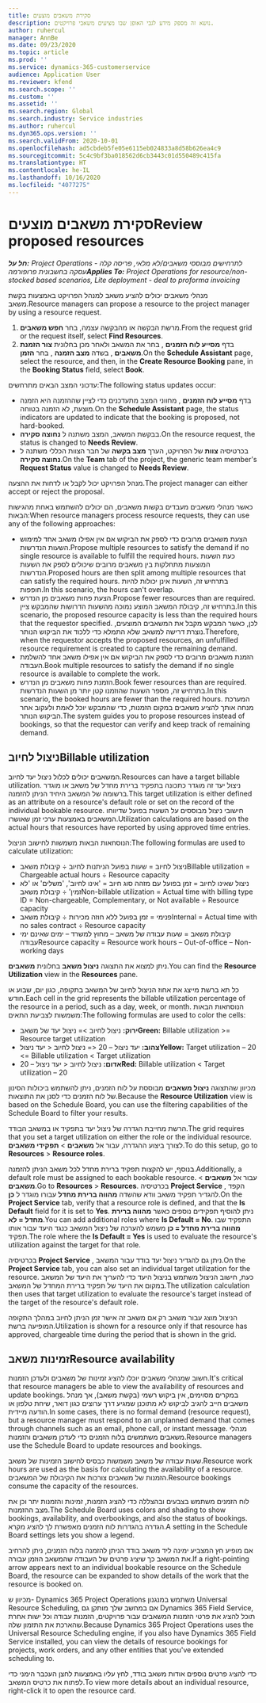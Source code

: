 ```yaml
---
title: סקירת משאבים מוצעים
description: נושא זה מספק מידע לגבי האופן שבו מציעים משאבי פרויקטים.
author: ruhercul
manager: AnnBe
ms.date: 09/23/2020
ms.topic: article
ms.prod: ''
ms.service: dynamics-365-customerservice
audience: Application User
ms.reviewer: kfend
ms.search.scope: ''
ms.custom: ''
ms.assetid: ''
ms.search.region: Global
ms.search.industry: Service industries
ms.author: ruhercul
ms.dyn365.ops.version: ''
ms.search.validFrom: 2020-10-01
ms.openlocfilehash: ad5cbdeb5fe05e6115eb024833a8d58b626ea4c9
ms.sourcegitcommit: 5c4c9bf3ba018562d6cb3443c01d550489c415fa
ms.translationtype: HT
ms.contentlocale: he-IL
ms.lasthandoff: 10/16/2020
ms.locfileid: "4077275"
---
```

# <a name="review-proposed-resources"></a><span data-ttu-id="de63d-103">סקירת משאבים מוצעים</span><span class="sxs-lookup"><span data-stu-id="de63d-103">Review proposed resources</span></span>

<span data-ttu-id="de63d-104">_**חל על:** Project Operations לתרחישים מבוססי משאבים/לא מלאי, פריסה קלה - עסקה בחשבונית פרופורמה_</span><span class="sxs-lookup"><span data-stu-id="de63d-104">_**Applies To:** Project Operations for resource/non-stocked based scenarios, Lite deployment - deal to proforma invoicing_</span></span>

<span data-ttu-id="de63d-105">מנהלי משאבים יכולים להציע משאב למנהל הפרויקט באמצעות בקשת משאב.</span><span class="sxs-lookup"><span data-stu-id="de63d-105">Resource managers can propose a resource to the project manager by using a resource request.</span></span>

1. <span data-ttu-id="de63d-106">מרשת הבקשה או מהבקשה עצמה, בחר **חפש משאבים**.</span><span class="sxs-lookup"><span data-stu-id="de63d-106">From the request grid or the request itself, select **Find Resources**.</span></span>
2. <span data-ttu-id="de63d-107">בדף **מסייע לוח הזמנים‬** , בחר את המשאב ולאחר מכן בחלונית **צור הזמנת משאבים** , בשדה **מצב הזמנה** , בחר **הזמן**.</span><span class="sxs-lookup"><span data-stu-id="de63d-107">On the **Schedule Assistant** page, select the resource, and then, in the **Create Resource Booking** pane, in the **Booking Status** field, select **Book**.</span></span>

<span data-ttu-id="de63d-108">עדכוני המצב הבאים מתרחשים:</span><span class="sxs-lookup"><span data-stu-id="de63d-108">The following status updates occur:</span></span>

- <span data-ttu-id="de63d-109">בדף **מסייע לוח הזמנים** , מחווני המצב מתעדכנים כדי לציין שההזמנה היא הזמנה מוצעת, לא הזמנה בטוחה.</span><span class="sxs-lookup"><span data-stu-id="de63d-109">On the **Schedule Assistant** page, the status indicators are updated to indicate that the booking is proposed, not hard-booked.</span></span>
- <span data-ttu-id="de63d-110">בבקשת המשאב, המצב משתנה ל **‏‫נחוצה סקירה‬**.</span><span class="sxs-lookup"><span data-stu-id="de63d-110">On the resource request, the status is changed to **Needs Review**.</span></span>
- <span data-ttu-id="de63d-111">בכרטיסיה **צוות** של הפרויקט, הערך **מצב בקשה** של חבר הצוות הכללי משתנה ל **‏‫נחוצה סקירה‬**.</span><span class="sxs-lookup"><span data-stu-id="de63d-111">On the **Team** tab of the project, the generic team member's **Request Status** value is changed to **Needs Review**.</span></span>

<span data-ttu-id="de63d-112">מנהל הפרויקט יכול לקבל או לדחות את ההצעה.</span><span class="sxs-lookup"><span data-stu-id="de63d-112">The project manager can either accept or reject the proposal.</span></span>

<span data-ttu-id="de63d-113">כאשר מנהלי משאבים מעבדים בקשות משאבים, הם יכולים להשתמש באחת מהגישות הבאות:</span><span class="sxs-lookup"><span data-stu-id="de63d-113">When resource managers process resource requests, they can use any of the following approaches:</span></span>

- <span data-ttu-id="de63d-114">הצעת משאבים מרובים כדי לספק את הביקוש אם אין אפילו משאב אחד למימוש השעות הנדרשות.</span><span class="sxs-lookup"><span data-stu-id="de63d-114">Propose multiple resources to satisfy the demand if no single resource is available to fulfill the required hours.</span></span> <span data-ttu-id="de63d-115">כעת השעות המוצעות מתחלקות בין משאבים מרובים שיכולים לספק את השעות הנדרשות.</span><span class="sxs-lookup"><span data-stu-id="de63d-115">Proposed hours are then split among multiple resources that can satisfy the required hours.</span></span> <span data-ttu-id="de63d-116">בתרחיש זה, השעות אינן יכולות להיות חופפות.</span><span class="sxs-lookup"><span data-stu-id="de63d-116">In this scenario, the hours can't overlap.</span></span>
- <span data-ttu-id="de63d-117">הצעת פחות משאבים מן הנדרש.</span><span class="sxs-lookup"><span data-stu-id="de63d-117">Propose fewer resources than are required.</span></span> <span data-ttu-id="de63d-118">בתרחיש זה, קיבולת המשאב המוצע נמוכה מהשעות הדרושות שהמבקש ציין.</span><span class="sxs-lookup"><span data-stu-id="de63d-118">In this scenario, the proposed resource capacity is less than the required hours that the requestor specified.</span></span> <span data-ttu-id="de63d-119">לכן, כאשר המבקש מקבל את המשאבים המוצעים, נוצרת דרישה למשאב שלא התמלא כדי ללכוד את הביקוש הנותר.</span><span class="sxs-lookup"><span data-stu-id="de63d-119">Therefore, when the requestor accepts the proposed resources, an unfulfilled resource requirement is created to capture the remaining demand.</span></span>
- <span data-ttu-id="de63d-120">הזמנת משאבים מרובים כדי לספק את הביקוש אם אין אפילו משאב אחד להשלמת העבודה.</span><span class="sxs-lookup"><span data-stu-id="de63d-120">Book multiple resources to satisfy the demand if no single resource is available to complete the work.</span></span>
- <span data-ttu-id="de63d-121">הזמנת פחות משאבים מן הנדרש.</span><span class="sxs-lookup"><span data-stu-id="de63d-121">Book fewer resources than are required.</span></span> <span data-ttu-id="de63d-122">בתרחיש זה, מספר השעות שהוזמנו קטן יותר מן השעות הנדרשות.</span><span class="sxs-lookup"><span data-stu-id="de63d-122">In this scenario, the booked hours are fewer than the required hours.</span></span> <span data-ttu-id="de63d-123">המערכת מנחה אותך להציע משאבים במקום הזמנות, כדי שהמבקש יוכל לאמת ולעקוב אחר הביקוש הנותר.</span><span class="sxs-lookup"><span data-stu-id="de63d-123">The system guides you to propose resources instead of bookings, so that the requestor can verify and keep track of remaining demand.</span></span>

## <a name="billable-utilization"></a><span data-ttu-id="de63d-124">ניצול לחיוב</span><span class="sxs-lookup"><span data-stu-id="de63d-124">Billable utilization</span></span>

<span data-ttu-id="de63d-125">המשאבים יכולים לכלול ניצול יעד לחיוב.</span><span class="sxs-lookup"><span data-stu-id="de63d-125">Resources can have a target billable utilization.</span></span> <span data-ttu-id="de63d-126">ניצול יעד זה מוגדר כתכונה בתפקיד ברירת מחדל של משאב או מוגדר ברשומה של המשאב היחיד הניתן להזמנה.</span><span class="sxs-lookup"><span data-stu-id="de63d-126">This target utilization is either defined as an attribute on a resource's default role or set on the record of the individual bookable resource.</span></span> <span data-ttu-id="de63d-127">חישובי ניצול מבוססים על השעות בפועל שדיווחו המשאבים באמצעות ערכי זמן שאושרו.</span><span class="sxs-lookup"><span data-stu-id="de63d-127">Utilization calculations are based on the actual hours that resources have reported by using approved time entries.</span></span>

<span data-ttu-id="de63d-128">הנוסחאות הבאות משמשות לחישוב הניצול:</span><span class="sxs-lookup"><span data-stu-id="de63d-128">The following formulas are used to calculate utilization:</span></span>

- <span data-ttu-id="de63d-129">ניצול לחיוב = שעות בפועל הניתנות לחיוב ÷ קיבולת משאב</span><span class="sxs-lookup"><span data-stu-id="de63d-129">Billable utilization = Chargeable actual hours ÷ Resource capacity</span></span>
- <span data-ttu-id="de63d-130">ניצול שאינו לחיוב = זמן בפועל עם מזהה סוג חיוב = 'אינו לחיוב', 'משלים' או 'לא זמין' ÷ קיבולת משאב</span><span class="sxs-lookup"><span data-stu-id="de63d-130">Non-billable utilization = Actual time with billing type ID = Non-chargeable, Complementary, or Not available ÷ Resource capacity</span></span>
- <span data-ttu-id="de63d-131">פנימי = זמן בפועל ללא חוזה מכירות ÷ קיבולת משאב</span><span class="sxs-lookup"><span data-stu-id="de63d-131">Internal = Actual time with no sales contract ÷ Resource capacity</span></span>
- <span data-ttu-id="de63d-132">קיבולת משאב = שעות עבודה של משאב – מחוץ למשרד – ימים שאינם ימי עבודה</span><span class="sxs-lookup"><span data-stu-id="de63d-132">Resource capacity = Resource work hours – Out-of-office – Non-working days</span></span>

<span data-ttu-id="de63d-133">ניתן למצוא את התצוגה **ניצול משאב** בחלונית **משאבים**.</span><span class="sxs-lookup"><span data-stu-id="de63d-133">You can find the **Resource Utilization** view in the **Resources** pane.</span></span>

<span data-ttu-id="de63d-134">כל תא ברשת מייצג את אחוז הניצול לחיוב של המשאב בתקופה, כגון יום, שבוע או חודש.</span><span class="sxs-lookup"><span data-stu-id="de63d-134">Each cell in the grid represents the billable utilization percentage of the resource in a period, such as a day, week, or month.</span></span> <span data-ttu-id="de63d-135">הנוסחאות הבאות משמשות לצביעת התאים:</span><span class="sxs-lookup"><span data-stu-id="de63d-135">The following formulas are used to color the cells:</span></span>

- <span data-ttu-id="de63d-136">**ירוק:** ניצול לחיוב \>= ניצול יעד של משאב</span><span class="sxs-lookup"><span data-stu-id="de63d-136">**Green:** Billable utilization \>= Resource target utilization</span></span>
- <span data-ttu-id="de63d-137">**צהוב:** יעד ניצול – 20 \<= ניצול לחיוב \< יעד ניצול</span><span class="sxs-lookup"><span data-stu-id="de63d-137">**Yellow:** Target utilization – 20 \<= Billable utilization \< Target utilization</span></span>
- <span data-ttu-id="de63d-138">**אדום:** ניצול לחיוב \< יעד ניצול – 20</span><span class="sxs-lookup"><span data-stu-id="de63d-138">**Red:** Billable utilization \< Target utilization – 20</span></span>

<span data-ttu-id="de63d-139">מכיוון שהתצוגה **ניצול משאבים** מבוססת על לוח הזמנים, ניתן להשתמש ביכולות הסינון של לוח הזמנים כדי לסנן את התוצאות.</span><span class="sxs-lookup"><span data-stu-id="de63d-139">Because the **Resource Utilization** view is based on the Schedule Board, you can use the filtering capabilities of the Schedule Board to filter your results.</span></span>

<span data-ttu-id="de63d-140">הרשת מחייבת הגדרה של ניצול יעד בתפקיד או במשאב הבודד.</span><span class="sxs-lookup"><span data-stu-id="de63d-140">The grid requires that you set a target utilization on either the role or the individual resource.</span></span> <span data-ttu-id="de63d-141">לצורך ביצוע ההגדרה, עבור אל **משאבים** \> **תפקידי משאבים**.</span><span class="sxs-lookup"><span data-stu-id="de63d-141">To do this setup, go to **Resources** \> **Resource roles**.</span></span>

<span data-ttu-id="de63d-142">בנוסף, יש להקצות תפקיד ברירת מחדל לכל משאב הניתן להזמנה.</span><span class="sxs-lookup"><span data-stu-id="de63d-142">Additionally, a default role must be assigned to each bookable resource.</span></span> <span data-ttu-id="de63d-143">עבור אל **משאבים** \> **משאבים**.</span><span class="sxs-lookup"><span data-stu-id="de63d-143">Go to **Resources** \> **Resources**.</span></span> <span data-ttu-id="de63d-144">בכרטיסיה **Project Service** , הקפד להגדיר תפקיד משאב וודא שהשדה **מהווה ברירת מחדל** עבורו מוגדר ל **כן**.</span><span class="sxs-lookup"><span data-stu-id="de63d-144">On the **Project Service** tab, verify that a resource role is defined, and that the **Is Default** field for it is set to **Yes**.</span></span> <span data-ttu-id="de63d-145">ניתן להוסיף תפקידים נוספים כאשר **מהווה ברירת מחדל = לא**.</span><span class="sxs-lookup"><span data-stu-id="de63d-145">You can add additional roles where **Is Default = No**.</span></span> <span data-ttu-id="de63d-146">התפקיד שבו **מהווה ברירת מחדל = כן** משמש להערכה של ניצול המשאב כנגד היעד עבור אותו תפקיד.</span><span class="sxs-lookup"><span data-stu-id="de63d-146">The role where the **Is Default = Yes** is used to evaluate the resource's utilization against the target for that role.</span></span>

<span data-ttu-id="de63d-147">בכרטיסיה **Project Service** , ניתן גם להגדיר ניצול יעד בודד עבור המשאב.</span><span class="sxs-lookup"><span data-stu-id="de63d-147">On the **Project Service** tab, you can also set an individual target utilization for the resource.</span></span> <span data-ttu-id="de63d-148">כעת, חישוב הניצול משתמש בניצול היעד כדי להעריך את היעד של המשאב במקום את היעד של תפקיד ברירת המחדל של המשאב.</span><span class="sxs-lookup"><span data-stu-id="de63d-148">The utilization calculation then uses that target utilization to evaluate the resource's target instead of the target of the resource's default role.</span></span>

<span data-ttu-id="de63d-149">הניצול מוצג עבור משאב רק אם משאב זה אישר זמן הניתן לחיוב במהלך התקופה המופיעה ברשת.</span><span class="sxs-lookup"><span data-stu-id="de63d-149">Utilization is shown for a resource only if that resource has approved, chargeable time during the period that is shown in the grid.</span></span>

## <a name="resource-availability"></a><span data-ttu-id="de63d-150">זמינות משאב</span><span class="sxs-lookup"><span data-stu-id="de63d-150">Resource availability</span></span>

<span data-ttu-id="de63d-151">חשוב שמנהלי משאבים יוכלו להציג זמינות של משאבים ולעדכן הזמנות.</span><span class="sxs-lookup"><span data-stu-id="de63d-151">It's critical that resource managers be able to view the availability of resources and update bookings.</span></span> <span data-ttu-id="de63d-152">במקרים מסוימים, אין ביקוש רשמי (בקשת משאב), אך מנהל משאבים חייב להגיב לביקוש לא מתוכנן שמגיע דרך ערוצים כגון דואר, שיחת טלפון או הודעה מיידית.</span><span class="sxs-lookup"><span data-stu-id="de63d-152">In some cases, there is no formal demand (resource request), but a resource manager must respond to an unplanned demand that comes through channels such as an email, phone call, or instant message.</span></span> <span data-ttu-id="de63d-153">מנהלי משאבים משתמשים בלוח הזמנים כדי לעדכן משאבים והזמנות.</span><span class="sxs-lookup"><span data-stu-id="de63d-153">Resource managers use the Schedule Board to update resources and bookings.</span></span>

<span data-ttu-id="de63d-154">שעות עבודה של משאב משמשות כבסיס לחישוב הזמינות של משאב.</span><span class="sxs-lookup"><span data-stu-id="de63d-154">Resource work hours are used as the basis for calculating the availability of a resource.</span></span> <span data-ttu-id="de63d-155">הזמנות של משאבים צורכות את הקיבולת של המשאבים.</span><span class="sxs-lookup"><span data-stu-id="de63d-155">Resource bookings consume the capacity of the resources.</span></span>

<span data-ttu-id="de63d-156">לוח הזמנים משתמש בצבעים ובהצללה כדי להציג הזמנות, זמינות והזמנות יתר וכן את מצב ההזמנות.</span><span class="sxs-lookup"><span data-stu-id="de63d-156">The Schedule Board uses colors and shading to show bookings, availability, and overbookings, and also the status of bookings.</span></span> <span data-ttu-id="de63d-157">הגדרה בהגדרות לוח הזמנים מאפשרת לך להציג מקרא.</span><span class="sxs-lookup"><span data-stu-id="de63d-157">A setting in the Schedule Board settings lets you show a legend.</span></span>

<span data-ttu-id="de63d-158">אם מופיע חץ המצביע ימינה ליד משאב בודד הניתן להזמנה בלוח הזמנים, ניתן להרחיב את המשאב כך שיציג פרטים של העבודה שהמשאב הוזמן עבורה.</span><span class="sxs-lookup"><span data-stu-id="de63d-158">If a right-pointing arrow appears next to an individual bookable resource on the Schedule Board, the resource can be expanded to show details of the work that the resource is booked on.</span></span>

<span data-ttu-id="de63d-159">מכיוון ש- Dynamics 365 Project Operations משתמש במנגנון Universal Resource Scheduling, אם במחשב שלך מותקן גם Dynamics 365 Field Service, תוכל להציג את פרטי הזמנות המשאבים עבור פרויקטים, הזמנות עבודה וכל ישות אחרת שהארכת את התזמון שלה.</span><span class="sxs-lookup"><span data-stu-id="de63d-159">Because Dynamics 365 Project Operations uses the Universal Resource Scheduling engine, if you also have Dynamics 365 Field Service installed, you can view the details of resource bookings for projects, work orders, and any other entities that you've extended scheduling to.</span></span>

<span data-ttu-id="de63d-160">כדי להציג פרטים נוספים אודות משאב בודד, לחץ עליו באמצעות לחצן העכבר הימני כדי לפתוח את כרטיס המשאב.</span><span class="sxs-lookup"><span data-stu-id="de63d-160">To view more details about an individual resource, right-click it to open the resource card.</span></span>

